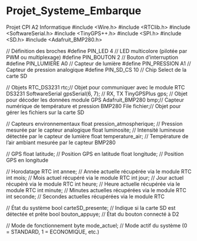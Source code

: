 # Projet_Systeme_Embarque
Projet CPI A2 Informatique
#include <Wire.h>
#include <RTClib.h>
#include <SoftwareSerial.h>
#include <TinyGPS++.h>
#include <SPI.h>
#include <SD.h>
#include <Adafruit_BMP280.h>


// Définition des broches
#define PIN_LED 4            // LED multicolore (pilotée par PWM ou multiplexage)
#define PIN_BOUTON 2         // Bouton d’interruption
#define PIN_LUMIERE A0       // Capteur de lumière
#define PIN_PRESSION A1      // Capteur de pression analogique
#define PIN_SD_CS 10         // Chip Select de la carte SD

// Objets
RTC_DS3231 rtc;// Objet pour communiquer avec le module RTC DS3231
SoftwareSerial gpsSerial(6, 7); // RX, TX 
TinyGPSPlus gps; // Objet pour décoder les données  module GPS
Adafruit_BMP280 bmp;// Capteur numérique de température et pression BMP280
File fichier;// Objet pour gérer les fichiers sur la carte SD

// Capteurs environnementaux
float pression_atmospherique;   // Pression mesurée par le capteur analogique
float luminosite;               // Intensité lumineuse détectée par le capteur de lumière
float temperature_air;          // Température de l’air ambiant mesurée par le capteur BMP280

// GPS
float latitude;                 // Position GPS en latitude
float longitude;                // Position GPS en longitude

// Horodatage RTC
int annee;                      // Année actuelle récupérée via le module RTC
int mois;                       // Mois actuel récupéré via le module RTC
int jour;                       // Jour actuel récupéré via le module RTC
int heure;                      // Heure actuelle récupérée via le module RTC
int minute;                     // Minutes actuelles récupérées via le module RTC
int seconde;                    // Secondes actuelles récupérées via le module RTC

// État du système
bool carteSD_presente;          // Indique si la carte SD est détectée et prête
bool bouton_appuye;             // État du bouton connecté à D2

// Mode de fonctionnement
byte mode_actuel;               // Mode actif du système (0 = STANDARD, 1 = ECONOMIQUE, etc.)

